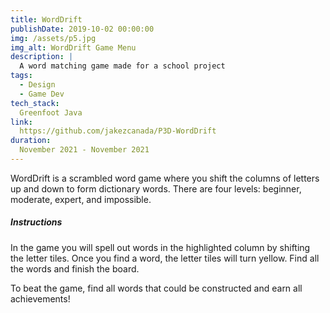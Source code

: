 ```yaml
---
title: WordDrift
publishDate: 2019-10-02 00:00:00
img: /assets/p5.jpg
img_alt: WordDrift Game Menu
description: |
  A word matching game made for a school project
tags:
  - Design
  - Game Dev
tech_stack:
  Greenfoot Java
link:
  https://github.com/jakezcanada/P3D-WordDrift
duration:
  November 2021 - November 2021
---
```


WordDrift is a scrambled word game where you shift the columns of letters up and down to form dictionary words. There are four levels: beginner, moderate, expert, and impossible.

##### Instructions
In the game you will spell out words in the highlighted column by shifting the letter tiles. Once you find a word, the letter tiles will turn yellow. Find all the words and finish the board.


To beat the game, find all words that could be constructed and earn all achievements!

